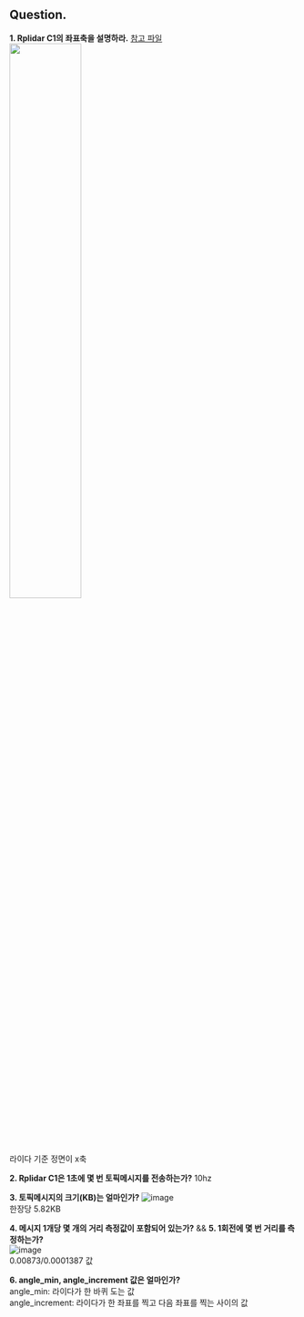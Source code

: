 ## Question. 

**1. Rplidar C1의 좌표축을 설명하라.**
  [참고 파일](https://bucket-download.slamtec.com/c5971f2703a8d014f3925694d798ea490a370efa/LR001_SLAMTEC_rplidar_S&C%20series_protocol_v2.8_en.pdf)   
  <img src="https://github.com/user-attachments/assets/b1623359-9d04-4040-9949-fb1c2f0fefdf" width="50%" height="50%">   
  라이다 기준 정면이 x축

**2. Rplidar C1은 1초에 몇 번 토픽메시지를 전송하는가?**
10hz

**3. 토픽메시지의 크기(KB)는 얼마인가?**
![image](https://github.com/user-attachments/assets/6a3a1695-323a-43bb-ae5b-942329ed9f1a)   
한장당 5.82KB


**4. 메시지 1개당 몇 개의 거리 측정값이 포함되어 있는가?** && **5. 1회전에 몇 번 거리를 측정하는가?**    
![image](https://github.com/user-attachments/assets/4db10f2b-efbf-40a3-a9c9-fc678b0ed5a1)    
0.00873/0.0001387 값


**6. angle_min, angle_increment 값은 얼마인가?**   
angle_min: 라이다가 한 바퀴 도는 값   
angle_increment: 라이다가 한 좌표를 찍고 다음 좌표를 찍는 사이의 값
